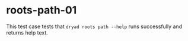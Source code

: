 
# roots-path-01

This test case tests that `dryad roots path --help` runs successfully and returns help text.